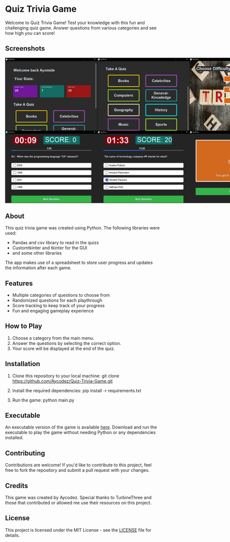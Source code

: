 # Quiz Trivia Game

Welcome to Quiz Trivia Game! Test your knowledge with this fun and challenging quiz game. Answer questions from various categories and see how high you can score!

## Screenshots
<div style="display:flex">
  <img src="https://github.com/Aycodez/Quiz-Trivia-Game/blob/main/QUIZGAME/Screenshots/1.png" alt="Screenshot 1" width="300" />
  <img src="https://github.com/Aycodez/Quiz-Trivia-Game/blob/main/QUIZGAME/Screenshots/2.png" alt="Screenshot 2" width="300" />
  <img src="https://github.com/Aycodez/Quiz-Trivia-Game/blob/main/QUIZGAME/Screenshots/3.png" alt="Screenshot 3" width="300" />
</div>
<div style="display:flex">
  <img src="https://github.com/Aycodez/Quiz-Trivia-Game/blob/main/QUIZGAME/Screenshots/4.png" alt="Screenshot 1" width="300" />
  <img src="https://github.com/Aycodez/Quiz-Trivia-Game/blob/main/QUIZGAME/Screenshots/5.png" alt="Screenshot 2" width="300" />
  <img src="https://github.com/Aycodez/Quiz-Trivia-Game/blob/main/QUIZGAME/Screenshots/6.png" alt="Screenshot 3" width="300" />
</div>

## About

This quiz trivia game was created using Python. The following libraries were used:
- Pandas and csv library to read in the quizs
- Customtkinter and tkinter for the GUI
- and some other libraries

The app makes use of a spreadsheet to store user progress and updates the information after each game.


## Features

- Multiple categories of questions to choose from
- Randomized questions for each playthrough
- Score tracking to keep track of your progress
- Fun and engaging gameplay experience

## How to Play

1. Choose a category from the main menu.
2. Answer the questions by selecting the correct option.
3. Your score will be displayed at the end of the quiz.

## Installation

1. Clone this repository to your local machine:
    git clone https://github.com/Aycodez/Quiz-Trivia-Game.git

2. Install the required dependencies:
   pip install -r requirements.txt
3. Run the game:
   python main.py


## Executable

An executable version of the game is available [here](link_to_executable_file). Download and run the executable to play the game without needing Python or any dependencies installed.

## Contributing

Contributions are welcome! If you'd like to contribute to this project, feel free to fork the repository and submit a pull request with your changes.

## Credits

This game was created by Aycodez. Special thanks to TurbineThree and those that contributed or allowed me use their resources on this project.

## License

This project is licensed under the MIT License - see the [LICENSE](https://github.com/Aycodez/Quiz-Trivia-Game/blob/main/LICENSE) file for details.





